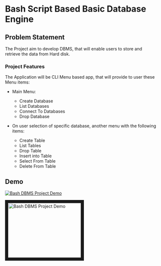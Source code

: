 # Bash Script Based Basic Database Engine

## Problem Statement

The Project aim to develop DBMS, that will enable users to store and retrieve the data from Hard disk.

### Project Features

The Application will be CLI Menu based app, that will provide to user these Menu items:

- Main Menu:

  - Create Database
  - List Databases
  - Connect To Databases
  - Drop Database

- On user selection of specific database, another menu with the following items:
  - Create Table
  - List Tables
  - Drop Table
  - Insert into Table
  - Select From Table
  - Delete From Table

## Demo

[![Bash DBMS Project Demo](http://img.youtube.com/vi/5kpMEuUJHXQ/0.jpg)](https://www.youtube.com/watch?v=5kpMEuUJHXQ "Bash DBMS Project Demo")

<a href="http://www.youtube.com/watch?feature=player_embedded&v=5kpMEuUJHXQ
" target="_blank"><img src="http://img.youtube.com/vi/5kpMEuUJHXQ/0.jpg" 
alt="Bash DBMS Project Demo" width="240" height="180" border="10" /></a>
